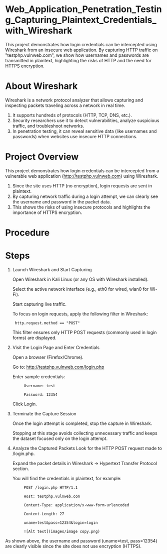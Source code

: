 # Web_Application_Penetration_Testing_Capturing_Plaintext_Credentials_with_Wireshark
This project demonstrates how login credentials can be intercepted using Wireshark from an insecure web application. By capturing HTTP traffic on "testphp.vulnweb.com", we show how usernames and passwords are transmitted in plaintext, highlighting the risks of HTTP and the need for HTTPS encryption.

# About Wireshark

Wireshark is a network protocol analyzer that allows capturing and inspecting packets traveling across a network in real time.
1. It supports hundreds of protocols (HTTP, TCP, DNS, etc.).
2. Security researchers use it to detect vulnerabilities, analyze suspicious traffic, and troubleshoot        networks.
3. In penetration testing, it can reveal sensitive data (like usernames and passwords) when websites use insecure HTTP connections.

# Project Overview

This project demonstrates how login credentials can be intercepted from a vulnerable web application (http://testphp.vulnweb.com) using Wireshark.

1. Since the site uses HTTP (no encryption), login requests are sent in plaintext.
2. By capturing network traffic during a login attempt, we can clearly see the username and password in the packet data.
3. This shows the risks of using insecure protocols and highlights the importance of HTTPS encryption.

# Procedure
# Steps 
1. Launch Wireshark and Start Capturing

    Open Wireshark in Kali Linux (or any OS with Wireshark installed).

    Select the active network interface (e.g., eth0 for wired, wlan0 for Wi-Fi).

    Start capturing live traffic.

    To focus on login requests, apply the following filter in Wireshark:

        http.request.method == "POST"

    This filter ensures only HTTP POST requests (commonly used in login forms) are displayed.

2. Visit the Login Page and Enter Credentials

    Open a browser (Firefox/Chrome).

    Go to:
     http://testphp.vulnweb.com/login.php 

    Enter sample credentials:

            Username: test

            Password: 12354

    Click Login.

3. Terminate the Capture Session

    Once the login attempt is completed, stop the capture in Wireshark.

    Stopping at this stage avoids collecting unnecessary traffic and keeps the dataset focused only on the login attempt.

4. Analyze the Captured Packets
    Look for the HTTP POST request made to /login.php.

    Expand the packet details in Wireshark → Hypertext Transfer Protocol section.

    You will find the credentials in plaintext, for example:

            POST /login.php HTTP/1.1

            Host: testphp.vulnweb.com

            Content-Type: application/x-www-form-urlencoded

            Content-Length: 27

            uname=test&pass=12354&login=login

            ![Alt text](images/image copy.png)

 As shown above, the username and password (uname=test, pass=12354) are clearly visible since the site does not use encryption (HTTPS).